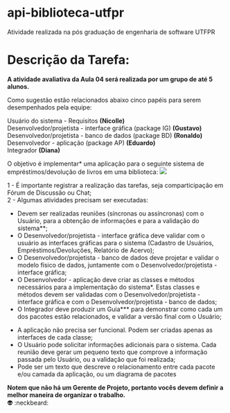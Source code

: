 # api-biblioteca-utfpr
Atividade realizada na pós graduação de engenharia de software UTFPR

# Descrição da Tarefa:
**A atividade avaliativa da Aula 04 será realizada por um grupo de até 5 alunos.** 

Como sugestão estão relacionados abaixo cinco papéis para serem desempenhados pela equipe:

Usuário do sistema - Requisitos **(Nicolle)**<br/>
Desenvolvedor/projetista - interface gráfica (package IG) **(Gustavo)**<br/>
Desenvolvedor/projetista - banco de dados (package BD) **(Ronaldo)**<br/>
Desenvolvedor - aplicação (package AP) **(Eduardo)**<br/>
Integrador **(Diana)**

O objetivo é implementar* uma aplicação para o seguinte sistema de empréstimos/devolução de livros em uma biblioteca:
<img src=”/DiagramadeClasses.JPG”>

1 - É importante registrar a realização das tarefas, seja comparticipação em Fórum de Discussão ou Chat;<br/>
2 - Algumas atividades precisam ser executadas:

* Devem ser realizadas reuniões (síncronas ou assíncronas) com o Usuário, para a obtenção de informações e para a validação do sistema**;
* O Desenvolvedor/projetista - interface gráfica deve validar com o usuário as interfaces gráficas para o sistema (Cadastro de Usuários, Empréstimos/Devoluções, Relatório de Acervo);
* O Desenvolvedor/projetista - banco de dados deve projetar e validar o modelo físico de dados, juntamente com o Desenvolvedor/projetista - interface gráfica;
* O Desenvolvedor - aplicação deve criar as classes e métodos necessários para a implementação do sistema*. Estas classes e métodos devem ser validadas com o Desenvolvedor/projetista - interface gráfica e com o Desenvolvedor/projetista - banco de dados;
* O Integrador deve produzir um Guia*** para demonstrar como cada um dos pacotes estão relacionados, e validar a versão final com o Usuário;

- A aplicação não precisa ser funcional. Podem ser criadas apenas as interfaces de cada classe;
- O Usuário pode solicitar informações adicionais para o sistema. Cada reunião deve gerar um pequeno texto que comprove a informação passada pelo Usuário, ou a validação que foi realizada;
- Pode ser um texto que descreve o relacionamento entre cada pacote e/ou camada da aplicação, ou um diagrama de pacotes

**Notem que não há um Gerente de Projeto, portanto vocês devem definir a melhor maneira de organizar o trabalho.**
<br/>
:alien: :neckbeard:
